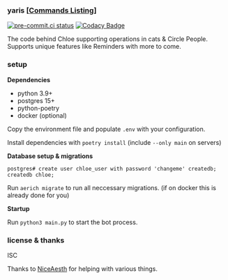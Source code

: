 ### yaris [[Commands Listing](https://github.com/jacksonisiah/yaris/wiki/Commands)]
[![pre-commit.ci status](https://results.pre-commit.ci/badge/github/jacksonisiah/yaris/master.svg)](https://results.pre-commit.ci/latest/github/jacksonisiah/yaris/master) [![Codacy Badge](https://app.codacy.com/project/badge/Grade/1c8eeecdcc744c65b45003002e0a0d43)](https://www.codacy.com/gh/jacksonisiah/yaris/dashboard?utm_source=github.com&amp;utm_medium=referral&amp;utm_content=jacksonisiah/yaris&amp;utm_campaign=Badge_Grade)

The code behind Chloe supporting operations in cats & Circle People. Supports unique features like Reminders with more to come.

### setup
**Dependencies**
- python 3.9+
- postgres 15+
- python-poetry
- docker (optional)

Copy the environment file and populate `.env` with your configuration.

Install dependencies with `poetry install` (include `--only main` on servers)

**Database setup & migrations**
```
postgres# create user chloe_user with password 'changeme' createdb; createdb chloe;
```
Run `aerich migrate` to run all neccessary migrations. (if on docker this is already done for you)

**Startup**

Run `python3 main.py` to start the bot process.

### license & thanks
ISC 

Thanks to [NiceAesth](https://github.com/NiceAesth) for helping with various things.
